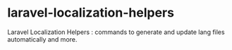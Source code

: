 laravel-localization-helpers
============================

Laravel Localization Helpers : commands to generate and update lang files automatically and more.
